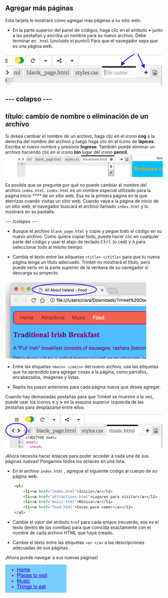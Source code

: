 ## Agregar más páginas

Esta tarjeta le mostrará cómo agregar más páginas a su sitio web.

- En la parte superior del panel de códigos, haga clic en el símbolo **+** junto a las pestañas y escriba un nombre para su nuevo archivo. Debe terminar en `.html` (¡incluido el punto!) Para que el navegador sepa que es una página web.

![Agregar un nuevo archivo en Trinket](images/tktNewFileArrows.png)

## \--- colapso \---

## título: cambio de nombre o eliminación de un archivo

Si desea cambiar el nombre de un archivo, haga clic en el icono **cog** a la derecha del nombre del archivo y luego haga clic en el ícono de **lápices**. Escriba el nuevo nombre y presione **Ingrese**. También puede eliminar un archivo haciendo clic en el icono **bin** lugar del icono **pencil**. ![](images/EditFilename.png)

Es posible que se pregunte por qué no puede cambiar el nombre del archivo `index.html`. `index.html` es un nombre especial utilizado para la página</strong> inicio **** de un sitio web. Esa es la primera página en la que aterrizas cuando visitas un sitio web. Cuando vaya a la página de inicio de un sitio web, el navegador buscará el archivo llamado `index.html` y lo mostrará en su pantalla.

\--- /colapso \---

- Busque el archivo `blank_page.html` y copie y pegue todo el código en su nuevo archivo. Como quiera copiar todo, puede hacer clic en cualquier parte del código y usar el atajo de teclado <kbd>Ctrl</kbd> (o <kbd>cmd</kbd>) y <kbd>A</kbd> para seleccionar todo al mismo tiempo.

- Cambia el texto entre las etiquetas `<title> </title>` para que tu nueva página tenga un título adecuado. Trinket no mostrará el título, pero puede verlo en la parte superior de la ventana de su navegador si descarga su proyecto.

![El título de la página que se muestra en la pestaña del navegador](images/egLocalFileWindowTitle.png)

- Entre las etiquetas `<main> </main>` del nuevo archivo, use las etiquetas que ha aprendido para agregar cosas a la página, como párrafos, encabezados, imágenes y listas.

- Repita los pasos anteriores para cada página nueva que desee agregar.

Cuando hay demasiadas pestañas para que Trinket se muestre a la vez, puede usar los íconos **<** y **>** en la esquina superior izquierda de las pestañas para desplazarse entre ellos.

![Los botones para desplazarse por las pestañas](images/tktScrollTabIcons.png)

¡Ahora necesita hacer enlaces para poder acceder a cada una de sus páginas nuevas! Pongamos todos los enlaces en una lista.

- En el archivo `index.html` , agregue el siguiente código al cuerpo de su página web:

```html
    <ul>
        <li><a href="index.html">Inicio</a></li>
        <li><a href="attractions.html">Lugares para visitar</a></li>
        <li><a href="music.html">Música</a></li>
        <li><a href="food.html">Cosas para comer</a></li>
    </ul>
```

- Cambie el valor del atributo `href` para cada enlace (recuerde, ese es el texto dentro de las comillas) para que coincida exactamente con el nombre de cada archivo HTML que haya creado.

- Cambie el texto entre las etiquetas `<a> </a>` a las descripciones adecuadas de sus páginas.

¡Ahora puede navegar a sus nuevas páginas!

![Ejemplo de lista de enlaces en una página web](images/egListOfPageLinks.png)